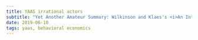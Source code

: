 ```yaml
---
title: YAAS irrational actors
subtitle: "Yet Another Amateur Summary: Wilkinson and Klaes's <i>An Introduction to Behavioral Economics</i>"
date: 2019-06-10
tags: yaas, behavioral economics
---
```

